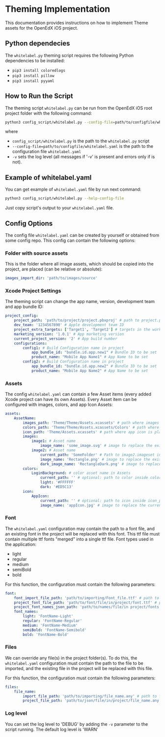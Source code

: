 # Theming Implementation
This documentation provides instructions on how to implement Theme assets for the OpenEdX iOS project.

## Python dependecies 
The `whitelabel.py` theming script requires the following Python dependencies to be installed:
- `pip3 install coloredlogs`
- `pip3 install pillow`
- `pip3 install pyyaml`

## How to Run the Script
The theming script `whitelabel.py` can be run from the OpenEdX iOS root project folder with the following command:
```bash
python3 config_script/whitelabel.py --config-file=path/to/configfile/whitelabel.yaml -v
```
where 
- `config_script/whitelabel.py` is the path to the `whitelabel.py` script
- `--config-file=path/to/configfile/whitelabel.yaml`  is the path to the configuration file `whitelabel.yaml`
- `-v` sets the log level (all messages if '-v' is present and errors only if is not).

## Example of whitelabel.yaml
You can get example of `whitelabel.yaml` file by run next command:
```bash
python3 config_script/whitelabel.py --help-config-file
```
Just copy script's output to your `whitelabel.yaml` file.

## Config Options
The config file `whitelabel.yaml` can be created by yourself or obtained from some config repo.
This config can contain the following options:
### Folder with source assets
This is the folder where all image assets, which should be copied into the project, are placed (can be relative or absolute):
```yaml
images_import_dir: 'path/to/images/source'
```
### Xcode Project Settings
The theming script can change the app name, version, development team and app bundle ID:
```yaml
project_config:
    project_path: 'path/to/project/project.pbxproj' # path to project.pbxproj file
    dev_team: '1234567890' # Apple development team ID
    project_extra_targets: ['Target1', 'Target2'] # targets in the workspace other than 'OpenEdX' in which the new dev_team should be set
    marketing_version: '1.0.1' # App marketing version
    current_project_version: '2' # App build number
    configurations:
        config1: # Build Configuration name in project
            app_bundle_id: "bundle.id.app.new1" # Bundle ID to be set
            product_name: "Mobile App Name1" # App Name to be set
        config2: # Build Configuration name in project
            app_bundle_id: "bundle.id.app.new2" # Bundle ID to be set
            product_name: "Mobile App Name2" # App Name to be set
```
### Assets
The config `whitelabel.yaml` can contain a few Asset items (every added Xcode project can have its own Assets). 
Every Asset item can be configured with images, colors, and app Icon Assets:
```yaml
assets:
    AssetName:
        images_path: 'Theme/Theme/Assets.xcassets' # path where images are placed in this Asset
        colors_path: 'Theme/Theme/Assets.xcassets/Colors' # path where colors are placed in this Asset
        icon_path: 'Theme/Assets.xcassets' # path where app icon is placed in this Asset 
        images:
            image1: # Asset name
                image_name: 'some_image.svg' # image to replace the existing one for image1 Asset (light/universal)
            image2: # Asset name
                current_path: 'SomeFolder' # Path to image2.imageset inside Assets.xcassets
                image_name: 'Rectangle.png' # image to replace the existing one for image2 Asset (light/universal)
                dark_image_name: 'RectangleDark.png' # image to replace the existing dark appearance for image2 Asset (dark)
        colors:
            LoginBackground: # color asset name in Assets
                current_path: '' # optional: path to color inside colors_path
                light: '#FFFFFF'
                dark: '#ED5C13'
        icon:
            AppIcon:
                current_path: '' # optional: path to icon inside icon_path
                image_name: 'appIcon.jpg' # image to replace the current AppIcon - png or jpg are supported
```

### Font
The `whitelabel.yaml` configuration may contain the path to a font file, and an existing font in the project will be replaced with this font. 
This ttf file must contain multiple ttf fonts "merged" into a single ttf file. Font types used in the application:
- light
- regular
- medium
- semiBold
- bold

For this function, the configuration must contain the following parameters:
```yaml
font:
    font_import_file_path: 'path/to/importing/Font_file.ttf' # path to ttf font file what should be imported to project
    project_font_file_path: 'path/to/font/file/in/project/font.ttf' # path to existing ttf font file in project
    project_font_names_json_path: 'path/to/names/file/in project/fonts.json' # path to existing font names json-file in project
    font_names:
        light: 'FontName-Light'
        regular: 'FontName-Regular'
        medium: 'FontName-Medium'
        semiBold: 'FontName-Semibold'
        bold: 'FontName-Bold'
```

### Files
We can override any file(s) in the project folder(s). To do this, the `whitelabel.yaml` configuration must contain the path to the file to be imported, and the existing file in the project will be replaced with this file. 

For this function, the configuration must contain the following parameters:
```yaml
files:
    file_name:
        import_file_path: 'path/to/importing/file_name.any' # path to file what should be imported to project folder
        project_file_path: 'path/to/json/file/in/project/file_name.any' # path to existing file in project
```


### Log level
You can set the log level to 'DEBUG' by adding the `-v` parameter to the script running.
The default log level is 'WARN'
## 
